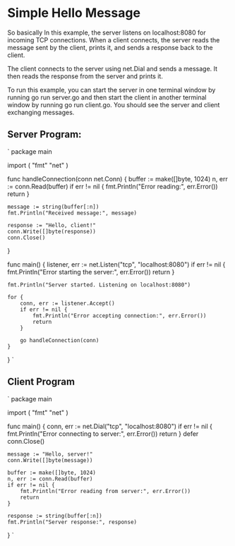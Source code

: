 # Simple Hello Message

<p> So basically In this example, the server listens on localhost:8080 for incoming TCP connections. When a client connects, the server reads the message sent by the client, prints it, and sends a response back to the client.

The client connects to the server using net.Dial and sends a message. It then reads the response from the server and prints it.

To run this example, you can start the server in one terminal window by running go run server.go and then start the client in another terminal window by running go run client.go. You should see the server and client exchanging messages.</p>

## Server Program:
`
package main

import (
	"fmt"
	"net"
)

func handleConnection(conn net.Conn) {
	buffer := make([]byte, 1024)
	n, err := conn.Read(buffer)
	if err != nil {
		fmt.Println("Error reading:", err.Error())
		return
	}

	message := string(buffer[:n])
	fmt.Println("Received message:", message)

	response := "Hello, client!"
	conn.Write([]byte(response))
	conn.Close()
}

func main() {
	listener, err := net.Listen("tcp", "localhost:8080")
	if err != nil {
		fmt.Println("Error starting the server:", err.Error())
		return
	}

	fmt.Println("Server started. Listening on localhost:8080")

	for {
		conn, err := listener.Accept()
		if err != nil {
			fmt.Println("Error accepting connection:", err.Error())
			return
		}

		go handleConnection(conn)
	}
}
`

## Client Program

`
package main

import (
	"fmt"
	"net"
)

func main() {
	conn, err := net.Dial("tcp", "localhost:8080")
	if err != nil {
		fmt.Println("Error connecting to server:", err.Error())
		return
	}
	defer conn.Close()

	message := "Hello, server!"
	conn.Write([]byte(message))

	buffer := make([]byte, 1024)
	n, err := conn.Read(buffer)
	if err != nil {
		fmt.Println("Error reading from server:", err.Error())
		return
	}

	response := string(buffer[:n])
	fmt.Println("Server response:", response)
}
`